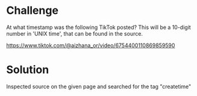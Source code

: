 # Challenge

At what timestamp was the following TikTok posted? This will be a 10-digit number in 'UNIX time', that can be found in the source.

https://www.tiktok.com/@aizhana_or/video/6754400110869859590

# Solution

Inspected source on the given page and searched for the tag "createtime"


